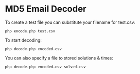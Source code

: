 MD5 Email Decoder
=================
To create a test file you can substitute your filename for test.csv:

    php encode.php test.csv

To start decoding:

    php decode.php encoded.csv

You can also specify a file to stored solutions & times:

    php decode.php encoded.csv solved.csv
